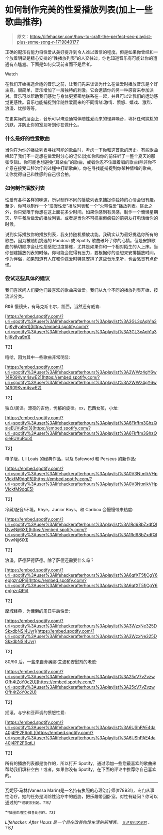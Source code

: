 # 如何制作完美的性爱播放列表(加上一些歌曲推荐)

> 原文：<https://lifehacker.com/how-to-craft-the-perfect-sex-playlist-plus-some-song-r-1719840177>

正确的配乐有能力将性爱从美好提升到令人难以置信的程度。但是如果你曾经和一个放着明显是精心安排的“性播放列表”的人交往过，你也知道音乐有可能让你的遭遇有点尴尬。下面是如何实现前者而不是后者。

Watch

在我们开始挑选合适的音乐之前，让我们先来谈谈为什么在做爱时播放音乐是个好主意。很简单，音乐增加了一层独特的刺激。它会邀请你的另一种感官来参加派对。音乐可以帮助我们感觉与身体更紧密地联系在一起，并且可以让我们的运动感觉更感性。音乐也能捕捉到伴随性爱而来的不同情绪:激情、愤怒、嬉戏、激烈、浪漫、忧郁等等。

在更实际的层面上，音乐可以淹没通常伴随性爱而来的怪异噪音，填补任何尴尬的沉默，并防止你的室友听到你在做什么。

### 什么是好的性爱歌曲

当你在为你的播放列表寻找可能的歌曲时，考虑一下你和这首歌的历史。有些歌曲唤起了我们不一定想在做爱时分心的记忆(比如你和你的前任听了一整个夏天的那张专辑)。你可能也想避免“耳朵虫”的歌曲，或者你忍不住跟着唱的歌曲(除非你不介意在接受口腔治疗的过程中打断歌曲)。你在寻找能捕捉到你某种情绪的歌曲，让你觉得自己和性感的自己很合拍。

### 如何制作播放列表

性爱有各种各样的味道，所以制作不同的播放列表来捕捉你独特的心情会很有趣。至少，你可以制作一个“浪漫性爱”播放列表和一个“火辣性爱”播放列表。除此之外，你只受限于你想在这上面花多少时间。如果你感到有灵感，制作一个慵懒星期天，早午餐后做爱的播放列表。或者是当你不可抗拒但疯狂的前男友打电话给你的时候。

说到实际播放你的播放列表，我支持随机播放功能。我确实认为最好挑选你所有的歌曲，因为被随机挑选的 Pandora 或 Spotify 歌曲破坏了你的心情。但是安排歌曲的确切顺序会让性爱感觉过度排练，尤其是如果你和一个相对陌生的人上床。当你创建播放列表的时候，你可能会觉得有压力，要根据你的设想来安排播放时间。作为伴侣，如果知道有人在和你做爱时特意安排了这些音乐来听，也会感觉有点奇怪。

### 尝试这些具体的建议

我们喜欢问人们要他们最喜欢的歌曲来做爱。我们从九个不同的播放列表开始，按流派分类。

R&B 慢镜头，有马克斯韦尔，凯西，当然还有威肯:

[https://embed.spotify.com/?uri=spotify%3Auser%3Alifehackerafterhours%3Aplaylist%3A3GL3xAqh1a3hijKy9ya9n1](https://embed.spotify.com/?uri=spotify%3Auser%3Alifehackerafterhours%3Aplaylist%3A3GL3xAqh1a3hijKy9ya9n1)

T2】

嘻哈，因为其中一些歌曲非常明显:

[https://embed.spotify.com/?uri=spotify%3Auser%3Alifehackerafterhours%3Aplaylist%3A2WWz4gY6w14R09Kvm4swE2](https://embed.spotify.com/?uri=spotify%3Auser%3Alifehackerafterhours%3Aplaylist%3A2WWz4gY6w14R09Kvm4swE2)

T2】

独立/民谣。漂亮的吉他，忧郁的旋律。xx，巴西女孩，小龙:

[https://embed.spotify.com/?uri=spotify%3Auser%3Alifehackerafterhours%3Aplaylist%3A6Fkffm3GhzQsieEUVuRoi3](https://embed.spotify.com/?uri=spotify%3Auser%3Alifehackerafterhours%3Aplaylist%3A6Fkffm3GhzQsieEUVuRoi3)

T2】

电子版，Lil Louis 的经典作品，以及 Safeword 和 Perseus 的新作品:

[https://embed.spotify.com/?uri=spotify%3Auser%3Alifehackerafterhours%3Aplaylist%3A0V3NtmlkVHpVlckfM9dqE5](https://embed.spotify.com/?uri=spotify%3Auser%3Alifehackerafterhours%3Aplaylist%3A0V3NtmlkVHpVlckfM9dqE5)

T2】

冷藏/配音/环境。Rhye，Junior Boys，和 Caribou 会慢慢带来热度:

[https://embed.spotify.com/?uri=spotify%3Auser%3Alifehackerafterhours%3Aplaylist%3A1Rd68bZxdfQlDvwNjj6iXI](https://embed.spotify.com/?uri=spotify%3Auser%3Alifehackerafterhours%3Aplaylist%3A1Rd68bZxdfQlDvwNjj6iXI)

T2】

浪漫。萨德萨德萨德。除了萨德还需要什么吗？

[https://embed.spotify.com/?uri=spotify%3Auser%3Alifehackerafterhours%3Aplaylist%3A6qfXT5fjCgY6epIgznQPii](https://embed.spotify.com/?uri=spotify%3Auser%3Alifehackerafterhours%3Aplaylist%3A6qfXT5fjCgY6epIgznQPii)

T2】

摩城经典，为慵懒的周日午后性爱:

[https://embed.spotify.com/?uri=spotify%3Auser%3Alifehackerafterhours%3Aplaylist%3A3WzxNe325DSkxdbNSI4Uyr](https://embed.spotify.com/?uri=spotify%3Auser%3Alifehackerafterhours%3Aplaylist%3A3WzxNe325DSkxdbNSI4Uyr)

T2】

80/90 后。一些来自菲奥娜·艾波和安慰剂的老歌:

[https://embed.spotify.com/?uri=spotify%3Auser%3Alifehackerafterhours%3Aplaylist%3A25cV7vZvzwOfh4tZoY0c2U](https://embed.spotify.com/?uri=spotify%3Auser%3Alifehackerafterhours%3Aplaylist%3A25cV7vZvzwOfh4tZoY0c2U)

T2】

摇滚。与宁和亚声调的愤怒性爱:

[https://embed.spotify.com/?uri=spotify%3Auser%3Alifehackerafterhours%3Aplaylist%3A6UShPAE4da40j4PF2F6qtL](https://embed.spotify.com/?uri=spotify%3Auser%3Alifehackerafterhours%3Aplaylist%3A6UShPAE4da40j4PF2F6qtL)

T2】

所有的播放列表都是协作的，所以打开 Spotify，通过添加一些您最喜欢的歌曲来帮助我们填补空白！或者，如果你没有 Spotify，在下面的评论中推荐你自己喜欢的。

* * *

瓦妮莎·马林(Vanessa Marin)是一名持有执照的心理治疗师(#78931)，专门从事性治疗。她的任务是消除性治疗中的威胁，把乐趣带回卧室。对性有疑问？你可以通过的[<small></small>](mailto:Vanessa.Marin@Lifehacker.com)*<small>*或联系到她。*T15】</small>*

*<small>*插图由塔拉·雅各比创作。*T3】</small>*

*Lifehacker: After Hours 是一个旨在改善你性生活的新博客。 [<small>*关注我们这里的*</small>](https://twitter.com/LHAfterHours) <small>*。*T15】</small>*